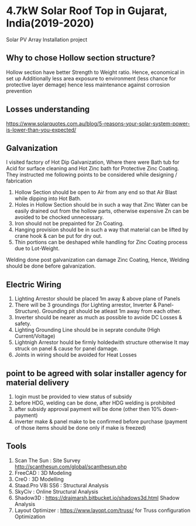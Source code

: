 # 4.7kW Solar Roof Top in Gujarat, India(2019-2020)
Solar PV Array Installation project

## Why to chose Hollow section structure?

Hollow section have better Strength to Weight ratio. Hence, economical in set up
Additionally less area exposure to environment (less chance for protective layer demage) hence less maintenance against corrosion prevention

## Losses understanding

https://www.solarquotes.com.au/blog/5-reasons-your-solar-system-power-is-lower-than-you-expected/


## Galvanization

I visited factory of Hot Dip Galvanization, Where there were Bath tub for Acid for surface cleaning and Hot Zinc bath for Protective Zinc Coating.
They instructed me following points to be considered while designing / fabrication
1. Hollow Section should be open to Air from any end so that Air Blast while dipping into Hot Bath.
2. Holes in Hollow Section should be in such a way that Zinc Water can be easily drained out from the hollow parts, otherwise expensive Zn can be avoided to be chocked unnecessary.
3. Iron should not be prepainted for Zn Coating.
4. Hanging provision should be in such a way that material can be lifted by crane hook & can be put for dry out.
5. Thin portions can be deshaped while handling for Zinc Coating process due to Lot-Weight.

Welding done post galvanization can damage Zinc Coating, Hence, Welding should be done before galvanization.

## Electric Wiring

1. Lighting Arrestor should be placed 1m away & above plane of Panels
2. There will be 3 groundings (for Lighting arrestor, Inverter & Panel-Structure). Grounding pit should be atleast 1m away from each other.
3. Inverter should be nearer as much as possible to avoide DC Losses & safety.
4. Lighting Grounding Line should be in seprate conduite (High Current/Voltage)
5. Lightnigh Arrestor hould be firmly holdedwith structure otherwise It may struck on panel & cause for panel damage.
6. Joints in wiring should be avoided for Heat Losses

## point to be agreed with solar installer agency for material delivery

1. login must be provided to view status of subsidy
2. before HDG, welding can be done, after HDG welding is prohibited
3. after subsidy approval payment will be done (other then 10% down-payment)
4. inverter make & panel make to be confirmed before purchase (payment of those items should be done only if make is freezed)

## Tools

1. Scan The Sun : Site Survey http://scanthesun.com/global/scanthesun.php
2. FreeCAD : 3D Modeling
3. CreO : 3D Modelling
4. Staad.Pro V8i SS6 : Structural Analysis
5. SkyCiv : Online Structural Analysis
6. Shadow3D : https://drajmarsh.bitbucket.io/shadows3d.html Shadow Analysis
7. Layout Optimizer : https://www.layopt.com/truss/ for Truss configuration Optimization
